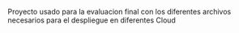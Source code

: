Proyecto usado para la evaluacion final con los diferentes archivos necesarios para el despliegue en diferentes Cloud
